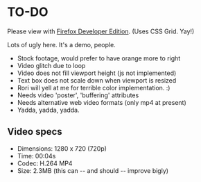 # TO-DO

Please view with [Firefox Developer Edition](https://www.mozilla.org/en-US/firefox/developer/). (Uses CSS Grid. Yay!)

Lots of ugly here. It's a demo, people.

- Stock footage, would prefer to have orange more to right
- Video glitch due to loop
- Video does not fill viewport height (js not implemented)
- Text box does not scale down when viewport is resized
- Rori will yell at me for terrible color implementation. :)
- Needs video 'poster', 'buffering' attributes
- Needs alternative web video formats (only mp4 at present)
- Yadda, yadda, yadda.


## Video specs

- Dimensions: 1280 x 720 (720p)
- Time: 00:04s
- Codec: H.264 MP4
- Size: 2.3MB (this can -- and should -- improve bigly)
